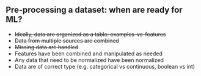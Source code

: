## Pre-processing a dataset: when are ready for ML?
* ~~Ideally, data are organized as a table: examples-vs-features~~
* ~~Data from multiple sources are combined~~
* ~~Missing data are handled~~
* Features have been combined and manipulated as needed
* Any data that need to be normalized have been normalized
* Data are of correct type (e.g. categorical vs continuous, boolean vs int)